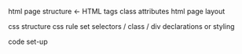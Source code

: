 html page structure <- HTML
    tags 
        class
            attributes
                html page layout

css structure
    css rule set
        selectors / class / div
           declarations or styling 

code set-up

